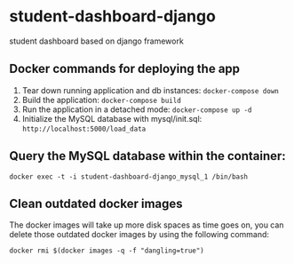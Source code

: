 # student-dashboard-django
student dashboard based on django framework

## Docker commands for deploying the app
1. Tear down running application and db instances:
`docker-compose down`
2. Build the application:
`docker-compose build`
3. Run the application in a detached mode: `docker-compose up -d`
4. Initialize the MySQL database with mysql/init.sql: `http://localhost:5000/load_data`

## Query the MySQL database within the container:
`docker exec -t -i student-dashboard-django_mysql_1 /bin/bash`

## Clean outdated docker images
The docker images will take up more disk spaces as time goes on, you can delete those outdated docker images by using the following command:

`docker rmi $(docker images -q -f "dangling=true")`